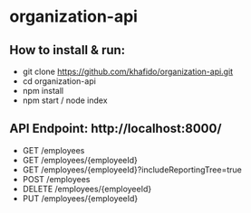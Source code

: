 # organization-api

## How to install & run:
- git clone https://github.com/khafido/organization-api.git
- cd organization-api
- npm install
- npm start / node index

## API Endpoint: http://localhost:8000/
- GET /employees
- GET /employees/{employeeId}
- GET /employees/{employeeId}?includeReportingTree=true
- POST /employees
- DELETE /employees/{employeeId}
- PUT /employees/{employeeId}
